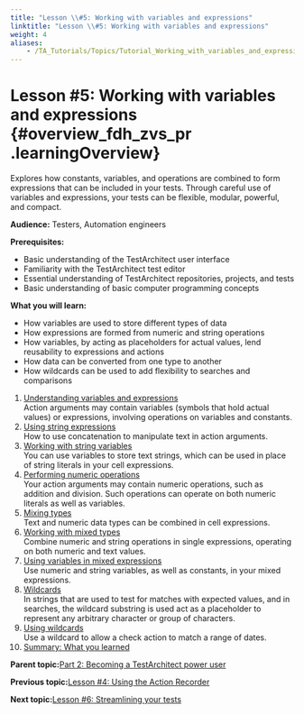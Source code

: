 ```yaml
--- 
title: "Lesson \\#5: Working with variables and expressions"
linktitle: "Lesson \\#5: Working with variables and expressions"
weight: 4
aliases: 
    - /TA_Tutorials/Topics/Tutorial_Working_with_variables_and_expressions.html
---
```

# Lesson \#5: Working with variables and expressions {#overview_fdh_zvs_pr .learningOverview}

Explores how constants, variables, and operations are combined to form expressions that can be included in your tests. Through careful use of variables and expressions, your tests can be flexible, modular, powerful, and compact.

**Audience:** Testers, Automation engineers

**Prerequisites:**

-   Basic understanding of the TestArchitect user interface
-   Familiarity with the TestArchitect test editor
-   Essential understanding of TestArchitect repositories, projects, and tests
-   Basic understanding of basic computer programming concepts

**What you will learn:**

-   How variables are used to store different types of data
-   How expressions are formed from numeric and string operations
-   How variables, by acting as placeholders for actual values, lend reusability to expressions and actions
-   How data can be converted from one type to another
-   How wildcards can be used to add flexibility to searches and comparisons

1.  [Understanding variables and expressions](../../TA_Tutorials/Topics/Understanding_variables_and_expressions.html)  
Action arguments may contain variables \(symbols that hold actual values\) or expressions, involving operations on variables and constants.
2.  [Using string expressions](../../TA_Tutorials/Topics/Using_string_expressions.html)  
How to use concatenation to manipulate text in action arguments.
3.  [Working with string variables](../../TA_Tutorials/Topics/Working_with_string_variables.html)  
You can use variables to store text strings, which can be used in place of string literals in your cell expressions.
4.  [Performing numeric operations](../../TA_Tutorials/Topics/Performing_numeric_operations.html)  
Your action arguments may contain numeric operations, such as addition and division. Such operations can operate on both numeric literals as well as variables.
5.  [Mixing types](../../TA_Tutorials/Topics/Mixing_types.html)  
Text and numeric data types can be combined in cell expressions.
6.  [Working with mixed types](../../TA_Tutorials/Topics/Working_with_mixed_types.html)  
Combine numeric and string operations in single expressions, operating on both numeric and text values.
7.  [Using variables in mixed expressions](../../TA_Tutorials/Topics/Using_variables_in_mixed_expressions.html)  
Use numeric and string variables, as well as constants, in your mixed expressions.
8.  [Wildcards](../../TA_Tutorials/Topics/Wildcards.html)  
 In strings that are used to test for matches with expected values, and in searches, the wildcard substring is used act as a placeholder to represent any arbitrary character or group of characters.
9.  [Using wildcards](../../TA_Tutorials/Topics/Using_wildcards.html)  
Use a wildcard to allow a check action to match a range of dates.
10. [Summary: What you learned](../../TA_Tutorials/Topics/Summary_Working_with_variables_expressions.html)  


**Parent topic:**[Part 2: Becoming a TestArchitect power user](../../TA_Tutorials/Topics/tut_part2_becoming_power_user.html)

**Previous topic:**[Lesson \#4: Using the Action Recorder](../../TA_Tutorials/Topics/Tutorial_Using_the_Action_Recorder.html)

**Next topic:**[Lesson \#6: Streamlining your tests](../../TA_Tutorials/Topics/Tutorial_Building_an_action_definition.html)

